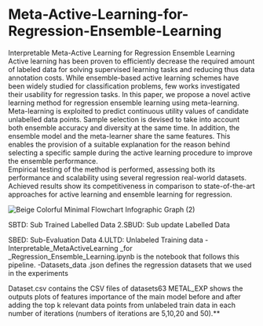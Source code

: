 # Meta-Active-Learning-for-Regression-Ensemble-Learning
Interpretable Meta-Active Learning for Regression Ensemble Learning
Active learning has been proven to efficiently decrease the required amount of labeled data for solving supervised learning tasks and reducing thus data annotation costs. While ensemble-based active learning schemes have been widely studied for classification problems, few works investigated their usability for regression tasks.
In this paper, we propose a novel active learning method for regression ensemble learning using meta-learning. Meta-learning is exploited to predict continuous utility values of candidate unlabelled data points. Sample selection is devised to take into account both ensemble accuracy and diversity at the same time.
In addition, the ensemble model and the meta-learner share the same features. This enables the provision of a suitable explanation for the reason behind selecting a specific sample during the active learning procedure to improve the ensemble performance.  
Empirical testing of the method is performed, assessing both its performance and scalability using several regression real-world datasets. Achieved results show its competitiveness in comparison to state-of-the-art approaches for active learning and ensemble learning for regression.

![Beige Colorful Minimal Flowchart Infographic Graph (2)](https://github.com/onssaadallah/Meta-Active-Learning-for-Regression-Ensemble-Learning/assets/44116045/bf816c65-d1b4-41c0-a2e4-f46316259739)

SBTD: Sub Trained Labelled Data
2.SBUD: Sub update Labelled Data

SBED: Sub-Evaluation Data
4.ULTD: Unlabeled Training data
-Interpretable_MetaActiveLearning _for _Regression_Ensemble_Learning.ipynb is the notebook that follows this pipeline.
-Datasets_data .json defines the regression datasets that we used in the experiments

Dataset.csv contains the CSV files of datasets63
METAL_EXP shows the outputs plots of features importance of the main model before and after adding the top k relevant data points from unlabeled train data in each number of iterations (numbers of iterations are 5,10,20 and 50).**
